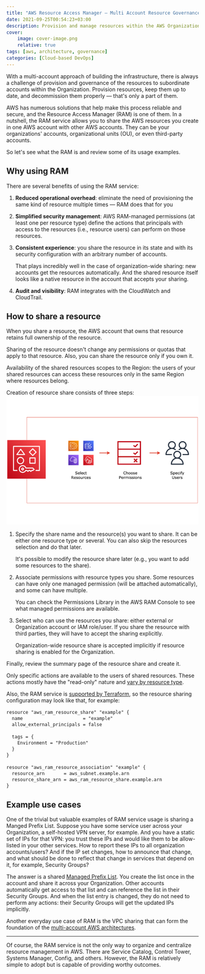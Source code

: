 ```yaml
---
title: "AWS Resource Access Manager — Multi Account Resource Governance"
date: 2021-09-25T00:54:23+03:00
description: Provision and manage resources within the AWS Organization with ease
cover:
    image: cover-image.png
    relative: true
tags: [aws, architecture, governance]
categories: [Cloud-based DevOps]
---
```


With a multi-account approach of building the infrastructure, there is always a challenge of provision and governance of the resources to subordinate accounts within the Organization. Provision resources, keep them up to date, and decommission them properly — that's only a part of them.

AWS has numerous solutions that help make this process reliable and secure, and the Resource Access Manager (RAM) is one of them.
In a nutshell, the RAM service allows you to share the AWS resources you create in one AWS account with other AWS accounts. They can be your organizations' accounts, organizational units (OU), or even third-party accounts.

So let's see what the RAM is and review some of its usage examples. 

## Why using RAM
There are several benefits of using the RAM service:
1. **Reduced operational overhead**: eliminate the need of provisioning the same kind of resource multiple times — RAM does that for you

2. **Simplified security management**: AWS RAM-managed permissions (at least one per resource type) define the actions that principals with access to the resources (i.e., resource users) can perform on those resources.

3. **Consistent experience**: you share the resource in its state and with its security configuration with an arbitrary number of accounts. 
   
    That plays incredibly well in the case of organization-wide sharing: new accounts get the resources automatically. And the shared resource itself looks like a native resource in the account that accepts your sharing.

4. **Audit and visibility**: RAM integrates with the CloudWatch and CloudTrail.

## How to share a resource
When you share a resource, the AWS account that owns that resource retains full ownership of the resource.

Sharing of the resource doesn't change any permissions or quotas that apply to that resource. Also, you can share the resource only if you own it.

Availability of the shared resources scopes to the Region: the users of your shared resources can access these resources only in the same Region where resources belong.

Creation of resource share consists of three steps:
![](ram-diagram-800.png)
1. Specify the share name and the resource(s) you want to share. It can be either one resource type or several. You can also skip the resources selection and do that later. 
   
    It's possible to modify the resource share later (e.g., you want to add some resources to the share).
2. Associate permissions with resource types you share. Some resources can have only one managed permission (will be attached automatically), and some can have multiple.

    You can check the Permissions Library in the AWS RAM Console to see what managed permissions are available.
 
3. Select who can use the resources you share: either external or Organization account or IAM role/user. If you share the resource with third parties, they will have to accept the sharing explicitly.

    Organization-wide resource share is accepted implicitly if resource sharing is enabled for the Organization.

Finally, review the summary page of the resource share and create it.

Only specific actions are available to the users of shared resources. These actions mostly have the "read-only" nature and [vary by resource type](https://docs.aws.amazon.com/ram/latest/userguide/shareable.html).

Also, the RAM service is [supported by Terraform](https://registry.terraform.io/providers/hashicorp/aws/latest/docs/resources/ram_resource_share), so the resource sharing configuration may look like that, for example:

```hcl
resource "aws_ram_resource_share" "example" {
  name                      = "example"
  allow_external_principals = false

  tags = {
    Environment = "Production"
  }
}

resource "aws_ram_resource_association" "example" {
  resource_arn       = aws_subnet.example.arn
  resource_share_arn = aws_ram_resource_share.example.arn
}
```

## Example use cases
One of the trivial but valuable examples of RAM service usage is sharing a Manged Prefix List.
Suppose you have some service user across your Organization, a self-hosted VPN server, for example. And you have a static set of IPs for that VPN: you trust these IPs and would like them to be allow-listed in your other services.
How to report these IPs to all organization accounts/users? And if the IP set changes, how to announce that change, and what should be done to reflect that change in services that depend on it, for example, Security Groups?

The answer is a shared [Managed Prefix List](https://docs.aws.amazon.com/vpc/latest/userguide/managed-prefix-lists.html#managed-prefix-lists-concepts). You create the list once in the account and share it across your Organization. Other accounts automatically get access to that list and can reference the list in their Security Groups. And when the list entry is changed, they do not need to perform any actions: their Security Groups will get the updated IPs implicitly.

Another everyday use case of RAM is the VPC sharing that can form the foundation of the [multi-account AWS architectures](https://aws.amazon.com/blogs/networking-and-content-delivery/vpc-sharing-a-new-approach-to-multiple-accounts-and-vpc-management/).

- - - -

Of course, the RAM service is not the only way to organize and centralize resource management in AWS. There are Service Catalog, Control Tower, Systems Manager, Config, and others. However, the RAM is relatively simple to adopt but is capable of providing worthy outcomes.